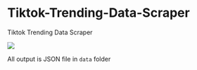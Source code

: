 # Tiktok-Trending-Data-Scraper
Tiktok Trending Data Scraper

<img src="https://p16-va-tiktok.ibyteimg.com/obj/musically-maliva-obj/92790a4f062326cccfd2d9e811e3b1bc"/>

All output is JSON file in `data` folder

